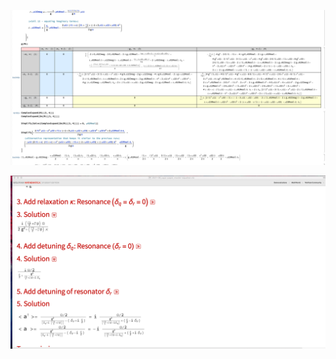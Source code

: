 ![Example Matrix](../support-files/example-matrix.png)

![Example Matrix](../support-files/summary.png)
